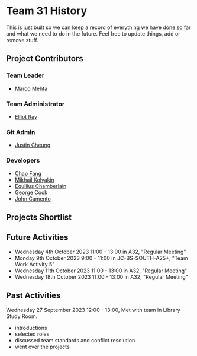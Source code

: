 # Team 31 History
This is just built so we can keep a record of everything we have done so far and what we need to do in the future. Feel free to update things, add or remove stuff.

## Project Contributors

### Team Leader
- [Marco Mehta](psymm9@exmail.nottingham.ac.uk)
### Team Administrator
- [Elliot Ray](psyer4@exmail.nottingham.ac.uk)

### Git Admin
- [Justin Cheung](psyjc24@exmail.nottingham.ac.uk)

### Developers
- [Chao Fang](scycf1@exmail.nottingham.ac.uk)
- [Mikhail Kolyakin](efymk3@exmail.nottingham.ac.uk)
- [Equilius Chamberlain](psyec4@exmail.nottingham.ac.uk)
- [George Cook](psygc3@exmail.nottingham.ac.uk)
- [John Camento](psyjc21@exmail.nottingham.ac.uk)

## Projects Shortlist


## Future Activities
- Wednesday 4th October 2023 11:00 - 13:00 in A32, "Regular Meeting"
- Monday 9th October 2023 9:00 - 11:00 in JC-BS-SOUTH-A25+, "Team Work Activity 5"
- Wednesday 11th October 2023 11:00 - 13:00 in A32, "Regular Meeting"
- Wednesday 18th October 2023 11:00 - 13:00 in A32, "Regular Meeting"

## Past Activities
Wednesday 27 September 2023 12:00 - 13:00, Met with team in Library Study Room.
- introductions
- selected roles
- discussed team standards and conflict resolution
- went over the projects